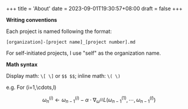 +++
title = 'About'
date = 2023-09-01T19:30:57+08:00
draft = false
+++


**Writing conventions**

Each project is named following the format:

```plain
[organization]-[project name]_[project number].md
```

For self-initiated projects, I use "self" as the organization name.

**Math syntax**

Display math: `\[ \]` or `$$ $$`; inline math: `\( \)`

e.g. For \(i=1,\cdots,l\)

$$
\omega^{(i)}_n\leftarrow \omega^{(i)}_{n-1}-\alpha\cdot \nabla_{\omega^{(i)}}L(\omega^{(1)}_{n-1},\cdots,\omega^{(l)}_{n-1})
$$